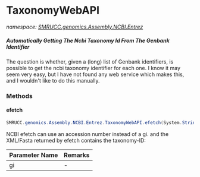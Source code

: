 ﻿# TaxonomyWebAPI
_namespace: [SMRUCC.genomics.Assembly.NCBI.Entrez](./index.md)_

##### Automatically Getting The Ncbi Taxonomy Id From The Genbank Identifier
 
 The question is whether, given a (long) list of Genbank identifiers, is possible to 
 get the ncbi taxonomy identifier for each one. I know it may seem very easy, but I 
 have not found any web service which makes this, and I wouldn't like to do this 
 manually.



### Methods

#### efetch
```csharp
SMRUCC.genomics.Assembly.NCBI.Entrez.TaxonomyWebAPI.efetch(System.String,System.String)
```
NCBI efetch can use an accession number instead of a gi. and the XML/Fasta returned by efetch contains the taxonomy-ID:

|Parameter Name|Remarks|
|--------------|-------|
|gi|-|



